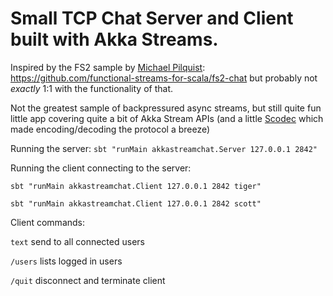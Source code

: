 # Small TCP Chat Server and Client built with Akka Streams.

Inspired by the FS2 sample by [Michael Pilquist](https://github.com/mpilquist): https://github.com/functional-streams-for-scala/fs2-chat
but probably not _exactly_ 1:1 with the functionality of that.

Not the greatest sample of backpressured async streams, but still quite fun little app covering quite a bit
of Akka Stream APIs (and a little [Scodec](http://scodec.org) which made encoding/decoding the protocol a breeze)

Running the server: 
`sbt "runMain akkastreamchat.Server 127.0.0.1 2842"`

Running the client connecting to the server:

`sbt "runMain akkastreamchat.Client 127.0.0.1 2842 tiger"`

`sbt "runMain akkastreamchat.Client 127.0.0.1 2842 scott"`

Client commands:

`text` send to all connected users

`/users` lists logged in users

`/quit` disconnect and terminate client

